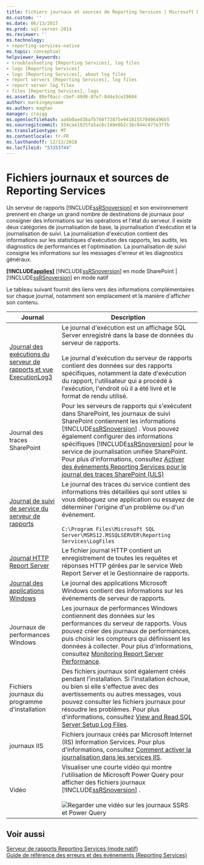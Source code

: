 ```yaml
---
title: Fichiers journaux et sources de Reporting Services | Microsoft Docs
ms.custom: ''
ms.date: 06/13/2017
ms.prod: sql-server-2014
ms.reviewer: ''
ms.technology:
- reporting-services-native
ms.topic: conceptual
helpviewer_keywords:
- troubleshooting [Reporting Services], log files
- logs [Reporting Services]
- logs [Reporting Services], about log files
- report servers [Reporting Services], log files
- report server log files
- files [Reporting Services], logs
ms.assetid: 80ef0acc-cbef-49d0-87e7-844e3ce19604
author: markingmyname
ms.author: maghan
manager: craigg
ms.openlocfilehash: aa6b0aed3bafb760f73875e941815579406496b5
ms.sourcegitcommit: 334cae1925fa5ac6c140e0b2c38c844c477e3ffb
ms.translationtype: MT
ms.contentlocale: fr-FR
ms.lasthandoff: 12/13/2018
ms.locfileid: "53353744"
---
```

# <a name="reporting-services-log-files-and-sources"></a>Fichiers journaux et sources de Reporting Services
  Un serveur de rapports [!INCLUDE[ssRSnoversion](../../../includes/ssrsnoversion-md.md)] et son environnement prennent en charge un grand nombre de destinations de journaux pour consigner des informations sur les opérations et l'état du serveur. Il existe deux catégories de journalisation de base, la journalisation d'exécution et la journalisation de suivi. La journalisation d'exécution contient des informations sur les statistiques d'exécution des rapports, les audits, les diagnostics de performances et l'optimisation. La journalisation de suivi consigne les informations sur les messages d'erreur et les diagnostics généraux.  
  
 **[!INCLUDE[applies](../../includes/applies-md.md)]**  [!INCLUDE[ssRSnoversion](../../../includes/ssrsnoversion-md.md)] en mode SharePoint | [!INCLUDE[ssRSnoversion](../../../includes/ssrsnoversion-md.md)] en mode natif  
  
 Le tableau suivant fournit des liens vers des informations complémentaires sur chaque journal, notamment son emplacement et la manière d'afficher son contenu.  
  
|Journal|Description|  
|---------|-----------------|  
|[Journal des exécutions du serveur de rapports et vue ExecutionLog3](report-server-executionlog-and-the-executionlog3-view.md)|Le journal d'exécution est un affichage SQL Server enregistré dans la base de données du serveur de rapports.<br /><br /> Le journal d'exécution du serveur de rapports contient des données sur des rapports spécifiques, notamment la date d'exécution du rapport, l'utilisateur qui a procédé à l'exécution, l'endroit où il a été livré et le format de rendu utilisé.|  
|Journal des traces SharePoint|Pour les serveurs de rapports qui s'exécutent dans SharePoint, les journaux de suivi SharePoint contiennent les informations [!INCLUDE[ssRSnoversion](../../../includes/ssrsnoversion-md.md)] . Vous pouvez également configurer des informations spécifiques [!INCLUDE[ssRSnoversion](../../../includes/ssrsnoversion-md.md)] pour le service de journalisation unifiée SharePoint. Pour plus d’informations, consultez [Activer des événements Reporting Services pour le journal des traces SharePoint &#40;ULS&#41;](turn-on-reporting-services-events-for-the-sharepoint-trace-log-uls.md)|  
|[Journal de suivi de service du serveur de rapports](report-server-service-trace-log.md)|Le journal des traces du service contient des informations très détaillées qui sont utiles si vous déboguez une application ou essayez de déterminer l'origine d'un problème ou d'un événement.<br /><br /> `C:\Program Files\Microsoft SQL Server\MSRS12.MSSQLSERVER\Reporting Services\LogFiles`|  
|[Journal HTTP Report Server](report-server-http-log.md)|Le fichier journal HTTP contient un enregistrement de toutes les requêtes et réponses HTTP gérées par le service Web Report Server et le Gestionnaire de rapports.|  
|[Journal des applications Windows](windows-application-log.md)|Le journal des applications Microsoft Windows contient des informations sur les événements de serveur de rapports.|  
|Journaux de performances Windows|Les journaux de performances Windows contiennent des données sur les performances du serveur de rapports. Vous pouvez créer des journaux de performances, puis choisir les compteurs qui définissent les données à collecter. Pour plus d'informations, consultez [Monitoring Report Server Performance](monitoring-report-server-performance.md).|  
|Fichiers journaux du programme d'installation|Des fichiers journaux sont également créés pendant l'installation. Si l'installation échoue, ou bien si elle s'effectue avec des avertissements ou autres messages, vous pouvez consulter les fichiers journaux pour résoudre les problèmes. Pour plus d'informations, consultez [View and Read SQL Server Setup Log Files](../../database-engine/install-windows/view-and-read-sql-server-setup-log-files.md).|  
|journaux IIS|Fichiers journaux créés par Microsoft Internet (IIS) Information Services. Pour plus d'informations, consultez [Comment activer la journalisation dans les services IIS](https://support.microsoft.com/kb/313437).|  
|Vidéo|Visualiser une courte vidéo qui montre l'utilisation de Microsoft Power Query pour afficher des fichiers journaux [!INCLUDE[ssRSnoversion](../../../includes/ssrsnoversion-md.md)] .<br /><br /> ![Regarder une vidéo sur les journaux SSRS et Power Query](../media/generic-video-thumbnail.png "regarder une vidéo sur les journaux SSRS et Power Query")|  
  
## <a name="see-also"></a>Voir aussi  
 [Serveur de rapports Reporting Services &#40;mode natif&#41;](reporting-services-report-server-native-mode.md)   
 [Guide de référence des erreurs et des événements &#40;Reporting Services&#41;](../troubleshooting/errors-and-events-reference-reporting-services.md)  
  
  
